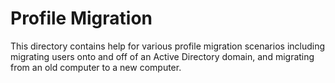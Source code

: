 # Profile Migration
This directory contains help for various profile migration scenarios including migrating users onto and off of an Active Directory domain, and migrating from an old computer to a new computer.

